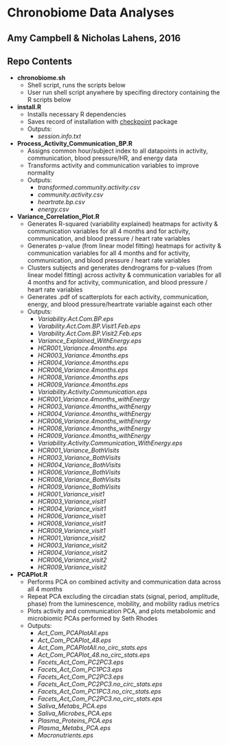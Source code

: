 Chronobiome Data Analyses
==============================================
**Amy Campbell & Nicholas Lahens, 2016**
---------------------------------------------------------------------------------
Repo Contents
---------------------------------------------------------------------------------
* **chronobiome.sh**
  - Shell script, runs the scripts below
  - User run shell script anywhere by specifing directory containing the R scripts below
* **install.R**
  - Installs necessary R dependencies
  - Saves record of installation with [checkpoint](https://cran.r-project.org/web/packages/checkpoint/index.html) package
  - Outputs:
    - *session.info.txt*
* **Process_Activity_Communication_BP.R** 
  - Assigns common hour/subject index to all datapoints in activity, communication, blood pressure/HR, and energy data
  - Transforms activity and communication variables to improve normality
  - Outputs:
    - *transformed.community.activity.csv*
    - *community.activity.csv* 
    - *heartrate.bp.csv*
    - *energy.csv*
* **Variance_Correlation_Plot.R**
  - Generates R-squared (variability explained) heatmaps for activity & communication variables for all 4 months and  for activity, communication, and blood pressure / heart rate variables
  - Generates p-value (from linear model fitting) heatmaps for activity & communication variables for all 4 months and  for activity, communication, and blood pressure / heart rate variables
  - Clusters subjects and generates dendrograms for p-values (from linear model fitting) across activity & communication variables for all 4 months and  for activity, communication, and blood pressure / heart rate variables
  - Generates .pdf of scatterplots for each activity, communication, energy, and blood pressure/heartrate variable against each other 
  - Outputs:
    - *Variability.Act.Com.BP.eps*
    - *Varability.Act.Com.BP.Visit1.Feb.eps*
    - *Varability.Act.Com.BP.Visit2.Feb.eps*
    - *Variance_Explained_WithEnergy.eps*
    - *HCR001_Variance.4months.eps*
    - *HCR003_Variance.4months.eps*
    - *HCR004_Variance.4months.eps*
    - *HCR006_Variance.4months.eps*
    - *HCR008_Variance.4months.eps*
    - *HCR009_Variance.4months.eps*
    - *Variability.Activity.Communication.eps*
    - *HCR001_Variance.4months_withEnergy*
    - *HCR003_Variance.4months_withEnergy*
    - *HCR004_Variance.4months_withEnergy*
    - *HCR006_Variance.4months_withEnergy*
    - *HCR008_Variance.4months_withEnergy*
    - *HCR009_Variance.4months_withEnergy*
    - *Variability.Activity.Communication_WithEnergy.eps*
    - *HCR001_Variance_BothVisits*
    - *HCR003_Variance_BothVisits*
    - *HCR004_Variance_BothVisits*
    - *HCR006_Variance_BothVisits*
    - *HCR008_Variance_BothVisits*
    - *HCR009_Variance_BothVisits*
    - *HCR001_Variance_visit1*
    - *HCR003_Variance_visit1*
    - *HCR004_Variance_visit1*
    - *HCR006_Variance_visit1*
    - *HCR008_Variance_visit1*
    - *HCR009_Variance_visit1*
    - *HCR001_Variance_visit2*
    - *HCR003_Variance_visit2*
    - *HCR004_Variance_visit2*
    - *HCR006_Variance_visit2*
    - *HCR009_Variance_visit2*
* **PCAPlot.R**
  - Performs PCA on combined activity and communication data across all 4 months
  - Repeat PCA excluding the circadian stats (signal, period, amplitude, phase) from the luminescence, mobility, and mobility radius metrics
  - Plots activity and communication PCA, and plots metabolomic and microbiomic PCAs performed by Seth Rhodes
  - Outputs: 
    - *Act_Com_PCAPlotAll.eps*
    - *Act_Com_PCAPlot_48.eps*
    - *Act_Com_PCAPlotAll.no_circ_stats.eps*
    - *Act_Com_PCAPlot_48.no_circ_stats.eps*
    - *Facets_Act_Com_PC2PC3.eps*
    - *Facets_Act_Com_PC1PC3.eps*
    - *Facets_Act_Com_PC2PC3.eps*
    - *Facets_Act_Com_PC2PC3.no_circ_stats.eps*
    - *Facets_Act_Com_PC1PC3.no_circ_stats.eps*
    - *Facets_Act_Com_PC2PC3.no_circ_stats.eps*
    - *Saliva_Metabs_PCA.eps*
    - *Saliva_Microbes_PCA.eps*
    - *Plasma_Proteins_PCA.eps*
    - *Plasma_Metabs_PCA.eps*
    - *Macronutrients.eps*
 
